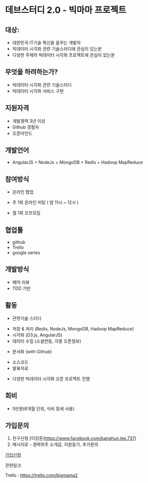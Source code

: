 # 데브스터디 2.0 - 빅마마 프로젝트 


## 대상: 
- 대한민국 IT기술 혁신을 꿈꾸는 개발자
- 빅데이터 시각화 관련 기술스터디에 관심이 있는분
- 다양한 주제의 빅데이터 시각화 프로젝트에 관심이 있는분

## 무엇을 하려하는가? 
- 빅데이터 시각화 관련 기술스터디
- 빅데이터 시각화 서비스 구현

## 지원자격
- 개발경력 3년 이상 
- Github 경험자
- 오픈마인드 

## 개발언어
- AngularJS + NodeJs + MongoDB + Redis + Hadoop MapReduce

## 참여방식
- 온라인 협업
 + 주 1회 온라인 미팅 ( 밤 11시 ~ 12시 )
- 월 1회 오프모임

## 협업툴
- github
- Trello
- google series

## 개발방식
- 페어 리뷰
- TDD 기반

## 활동
- 관련기술 스터디 
 + 저장 & 처리 (Redis, NodeJs, MongoDB, Hadoop MapReduce)
 + 시각화 (D3.js, AngularJS)
 + 데이터 수집 (소셜연동, 각종 오픈정보)
- 문서화 (with Github)
 + 소스코드
 + 발표자료 
- 다양한 빅데이터 시각화 오픈 프로젝트 진행

## 회비
- 5만원(6개월 단위, 식비 등에 사용)

## 가입문의
1. 친구신청 [이강훈(https://www.facebook.com/kanghun.lee.737)
2. 메시지로 - 경력위주 소개글, 지원동기, 추가문의

[가입신청](https://www.facebook.com/groups/bigmama.p/)


관련링크 

Trello : https://trello.com/bigmama2
